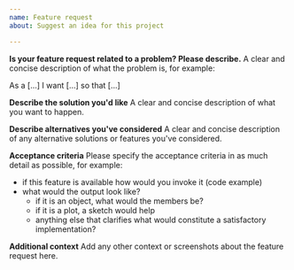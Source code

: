 ```yaml
---
name: Feature request
about: Suggest an idea for this project

---
```


**Is your feature request related to a problem? Please describe.**
A clear and concise description of what the problem is, for example:

As a [...] I want [...] so that [...]

**Describe the solution you'd like**
A clear and concise description of what you want to happen.

**Describe alternatives you've considered**
A clear and concise description of any alternative solutions or features you've considered.

**Acceptance criteria**
Please specify the acceptance criteria in as much detail as possible,
for example:

- if this feature is available how would you invoke it (code example)
- what would the output look like?
    - if it is an object, what would the members be?
    - if it is a plot, a sketch would help
    - anything else that clarifies what would constitute a satisfactory
      implementation?

**Additional context**
Add any other context or screenshots about the feature request here.
